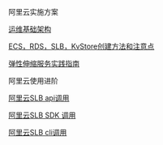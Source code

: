 阿里云实施方案

[运维基础架构](./aliyun_ops.md)

[ECS，RDS，SLB，KvStore创建方法和注意点](./aliyun_ops.md)

[弹性伸缩服务实践指南](https://yq.aliyun.com/articles/120954?spm=5176.8091938.0.0.QvkWab)

阿里云使用进阶

[阿里云SLB api调用](https://yq.aliyun.com/articles/129746?spm=5176.8091938.0.0.0ib7u3)

[阿里云SLB SDK 调用](https://yq.aliyun.com/articles/149588?spm=5176.8091938.0.0.Krxie8)

[阿里云SLB cli调用](https://yq.aliyun.com/articles/129756?spm=5176.8091938.0.0.Krxie8)
